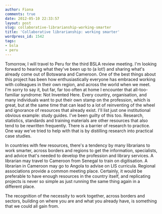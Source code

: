 ```yaml
---
author: Fiona
comments: true
date: 2012-05-10 22:33:57
layout: post
slug: collaborative-librarianship-working-smarter
title: 'Collaborative librarianship: working smarter'
wordpress_id: 1542
tags:
- bsla
- peru
---
```


Tomorrow, I will travel to Peru for the third BSLA review meeting. I'm looking forward to hearing what they've been up to (a lot!) and sharing what's already come out of Botswana and Cameroon. One of the best things about this project has been how enthusiastically everyone has embraced working with colleagues in their own region, and across the world when we meet. I'm sorry to say it, but far, far too often at home I encounter that all-too-familiar syndrome: Not Invented Here. Every country, organisation, and many individuals want to put their own stamp on the profession, which is great, but at the same time that can lead to a lot of reinventing of the wheel and ignorance of resources that already exist. I'll list just one institutional obvious example: study guides. I've been guilty of this too. Research, statistics, standards and training materials are other resources that also tend to be rewritten frequently. There is a barrier of research to practice. One way we've tried to help with that is by distilling research into practical case studies.

In countries with few resources, there's a tendency by many librarians to work smarter, across borders and regions to get the information, specialists, and advice that's needed to develop the profession and library services. A librarian may travel to Cameroon from Senegal to train on digitisation. A librarian in Cameroon may go to Angola to advise on LIS curricula. Regional associations provide a common meeting place. Certainly, it would be preferable to have enough resources in the country itself, and replicating projects is never so simple as just running the same thing again in a different place. 

The recognition of the necessity to work together, across borders and sectors, building on where you are and what you already have, is something that we could all gain from.
